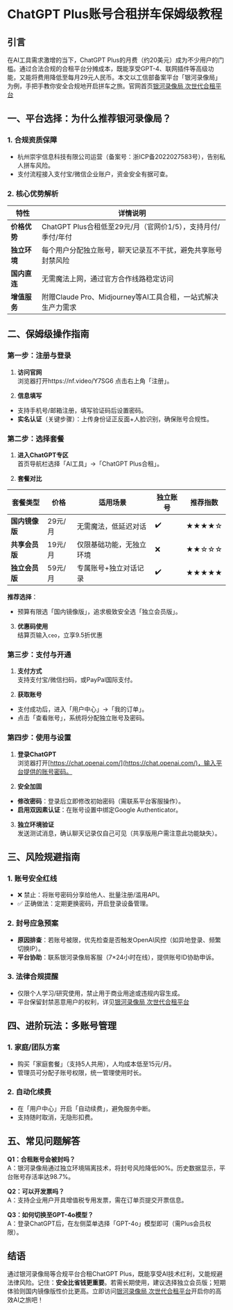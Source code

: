 # ChatGPT Plus账号合租拼车保姆级教程

## 引言

在AI工具需求激增的当下，ChatGPT Plus的月费（约20美元）成为不少用户的门槛。通过合法合规的合租平台分摊成本，既能享受GPT-4、联网插件等高级功能，又能将费用降低至每月29元人民币。本文以工信部备案平台「银河录像局」为例，手把手教你安全合规地开启拼车之旅。官网首页[银河录像局 次世代合租平台](https://nf.video/Y7SG6)

## 一、平台选择：为什么推荐银河录像局？

### 1. **合规资质保障**

- 杭州崇宇信息科技有限公司运营（备案号：浙ICP备2022027583号），告别私人拼车风险。
- 支付流程接入支付宝/微信企业账户，资金安全有据可查。

### 2. **核心优势解析**

| 特性  | 详情说明 |
| --- | --- |
| **价格优势** | ChatGPT Plus合租低至29元/月（官网价1/5），支持月付/季付/年付 |
| **独立环境** | 每个用户分配独立账号，聊天记录互不干扰，避免共享账号封禁风险 |
| **国内直连** | 无需魔法上网，通过官方合作线路稳定访问 |
| **增值服务** | 附赠Claude Pro、Midjourney等AI工具合租，一站式解决生产力需求 |

## 二、保姆级操作指南

### 第一步：注册与登录

1. **访问官网**  
  浏览器打开https://nf.video/Y7SG6
点击右上角「注册」。
  
3. **信息填写**
  
  - 支持手机号/邮箱注册，填写验证码后设置密码。
  - **实名认证**（关键步骤）：上传身份证正反面+人脸识别，确保账号合规性。

### 第二步：选择套餐

1. **进入ChatGPT专区**  
  首页导航栏选择「AI工具」→「ChatGPT Plus合租」。
  
2. **套餐对比**
  
  | 套餐类型 | 价格  | 适用场景 | 独立账号 | 推荐指数 |
  | --- | --- | --- | --- | --- |
  | **国内镜像版** | 29元/月 | 无需魔法，低延迟对话 | ✔️  | ★★★★☆ |
  | **共享会员版** | 19元/月 | 仅限基础功能，无独立环境 | ❌   | ★★☆☆☆ |
  | **独立会员版** | 59元/月 | 专属账号+独立对话记录 | ✔️  | ★★★★★ |
  
  **推荐选择**：
  
  - 预算有限选「国内镜像版」，追求极致安全选「独立会员版」。
3. **优惠码使用**  
  结算页输入`ceo`，立享9.5折优惠
  

### 第三步：支付与开通

1. **支付方式**  
  支持支付宝/微信扫码，或PayPal国际支付。
  
2. **获取账号**
  
  - 支付成功后，进入「用户中心」→「我的订单」。
  - 点击「查看账号」，系统将分配独立账号及密码。

### 第四步：使用与设置

1. **登录ChatGPT**  
  浏览器打开[https://chat.openai.com/](https://chat.openai.com/)，输入平台提供的账号密码。
  
2. **安全加固**
  
  - **修改密码**：登录后立即修改初始密码（需联系平台客服操作）。
  - **启用双因素认证**：在账号设置中绑定Google Authenticator。
3. **独立环境验证**  
  发送测试消息，确认聊天记录仅自己可见（共享版用户需注意此功能缺失）。
  

## 三、风险规避指南

### 1. **账号安全红线**

- ❌ 禁止：将账号密码分享给他人、批量注册/滥用API。
- ✅ 正确做法：定期更换密码，开启登录设备管理。

### 2. **封号应急预案**

- **原因排查**：若账号被限，优先检查是否触发OpenAI风控（如异地登录、频繁切换IP）。
- **平台协助**：联系银河录像局客服（7×24小时在线），提供账号ID协助申诉。

### 3. **法律合规提醒**

- 仅限个人学习/研究使用，禁止用于商业用途或违规内容生成。
- 平台保留封禁恶意用户的权利，详见[银河录像局 次世代合租平台](https://nf.video/Y7SG6)

## 四、进阶玩法：多账号管理

### 1. **家庭/团队方案**

- 购买「家庭套餐」（支持5人共用），人均成本低至15元/月。
- 管理员可分配子账号权限，统一管理使用时长。

### 2. **自动化续费**

- 在「用户中心」开启「自动续费」，避免服务中断。
- 支持随时取消，无隐形扣费。

## 五、常见问题解答

**Q1：合租账号会被封吗？**  
A：银河录像局通过独立环境隔离技术，将封号风险降低90%。历史数据显示，平台账号存活率达98.7%。

**Q2：可以开发票吗？**  
A：支持企业用户开具增值税专用发票，需在订单页提交开票信息。

**Q3：如何切换至GPT-4o模型？**  
A：登录ChatGPT后，在左侧菜单选择「GPT-4o」模型即可（需Plus会员权限）。

## 结语

通过银河录像局等合规平台合租ChatGPT Plus，既能享受AI技术红利，又能规避法律风险。记住：**安全比省钱更重要**。若需长期使用，建议选择独立会员版；短期体验则国内镜像版性价比更高。立即访问[银河录像局 次世代合租平台](https://nf.video/Y7SG6)开启你的高效AI之旅吧！
